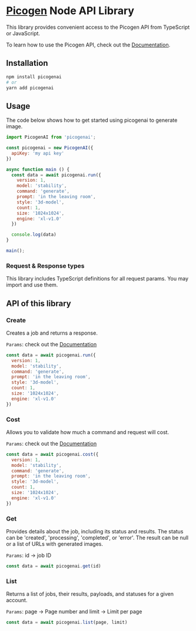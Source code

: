 # [Picogen](https://picogen.io/) Node API Library

This library provides convenient access to the Picogen API from TypeScript or JavaScript.

To learn how to use the Picogen API, check out the [Documentation](https://picogen.io/docs).

## Installation

```sh
npm install picogenai
# or
yarn add picogenai
```

## Usage

The code below shows how to get started using picogenai to generate image.

```js
import PicogenAI from 'picogenai';

const picogenai = new PicogenAI({
  apiKey: 'my api key'
})

async function main () {
  const data = await picogenai.run({
    version: 1,
    model: 'stability',
    command: 'generate',
    prompt: 'in the leaving room',
    style: '3d-model',
    count: 1,
    size: '1024x1024',
    engine: 'xl-v1.0'
  })

  console.log(data)
}

main();
```

### Request & Response types

This library includes TypeScript definitions for all request params. You may import and use them.

## API of this library 

### Create

Creates a job and returns a response.

`Params`: check out the [Documentation](https://picogen.io/docs)

```js
const data = await picogenai.run({
  version: 1,
  model: 'stability',
  command: 'generate',
  prompt: 'in the leaving room',
  style: '3d-model',
  count: 1,
  size: '1024x1024',
  engine: 'xl-v1.0'
})
```

### Cost

Allows you to validate how much a command and request will cost.

`Params`: check out the [Documentation](https://picogen.io/docs)

```js
const data = await picogenai.cost({
  version: 1,
  model: 'stability',
  command: 'generate',
  prompt: 'in the leaving room',
  style: '3d-model',
  count: 1,
  size: '1024x1024',
  engine: 'xl-v1.0'
})
```

### Get

Provides details about the job, including its status and results. The status can be 'created', 'processing', 'completed', or 'error'. The result can be null or a list of URLs with generated images.

`Params`: id -> job ID

```js
const data = await picogenai.get(id)
```

### List

Returns a list of jobs, their results, payloads, and statuses for a given account.

`Params`: page -> Page number and limit -> Limit per page

```js
const data = await picogenai.list(page, limit)
```
